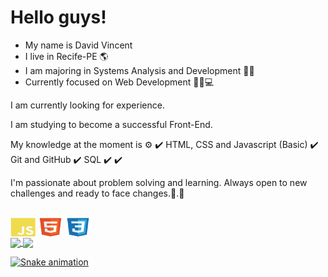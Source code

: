 # Hello guys!
- My name is David Vincent
- I live in Recife-PE 🌎
- I am majoring in Systems Analysis and Development 👨‍💻
- Currently focused on Web Development 🎯🌐💻

I am currently looking for experience.

I am studying to become a successful Front-End.

My knowledge at the moment is ⚙️
✔️ HTML, CSS and Javascript (Basic)
✔️ Git and GitHub
✔️ SQL
✔️
✔️

I'm passionate about problem solving and learning. Always open to new challenges and ready to face changes.🎯.:dart:

<div style="display: inline_block"><br>
    <img align="center" alt="Rafa-Js" height="30" width="40" src="https://raw.githubusercontent.com/devicons/devicon/master/icons/javascript/javascript-plain.svg"> 
    <img align="center" alt="Rafa-HTML" height="30" width="40" src="https://raw.githubusercontent.com/devicons/devicon/master/icons/html5/html5-original.svg">
    <img align="center" alt="Rafa-CSS" height="30" width="40" src="https://raw.githubusercontent.com/devicons/devicon/master/icons/css3/css3-original.svg">
</div>
<div>
  <a href="https://github.com/Davirazze">
  <img height="180em"   align="center" src="https://github-readme-stats.vercel.app/api?username=Davirazze&show_icons=true&theme=jolly&include_all_commits=true&count_private=true"/>
  <img height="180em"  align="center" src="https://github-readme-stats.vercel.app/api/top-langs/?username=Davirazze&&layout=compact&hide=shell&theme=jolly"/>

  

  ![Snake animation](https://github.com/Davirazze/Davirazze/blob/output/github-contribution-grid-snake.svg)
 
</div>


